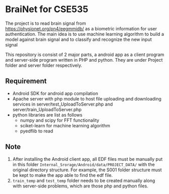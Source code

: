 # BraiNet for CSE535
The project is to read brain signal from https://physionet.org/pn4/eegmmidb/ as a biometric information for user authentication.
The main idea is to use machine learning algorithm to build a model against brain signal and to classify and recognize the new
input signal

This repository is consist of 2 major parts, a android app as a client program and server-side program written in PHP and python.
They are under Project folder and server folder respectively.

## Requirement
* Android SDK for android app compilation
* Apache server with php module to host file uploading and downloading services in server/test_UploadToServer.php and server/train_UploadToServer.php
* python libraries are list as follows
  * numpy and scipy for FFT functionality
  * sciket-learn for machine learning algorithm
  * pyedflib to read

## Note
1. After installing the Android client app, all EDF files must be manually put in this folder `Internal_Srorage/Android/data/PROJECT_DATA/` with the original directory structure. For example, the S001 folder structure must
be kept to make the app able to find the edf file.
2. `train_temp` and `test_temp` folder needs to be created manually along with server-side problems, which are those php and python files.


